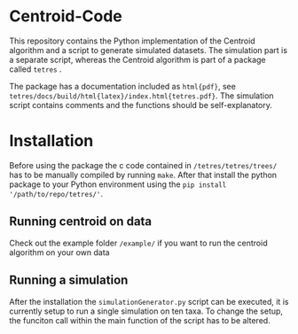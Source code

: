 # Centroid-Code

This repository contains the Python implementation of the Centroid algorithm and a script to generate simulated datasets.
The simulation part is a separate script, whereas the Centroid algorithm is part of a package called `tetres` .

The package has a documentation included as `html{pdf}`, see `tetres/docs/build/html{latex}/index.html{tetres.pdf}`. 
The simulation script contains comments and the functions should be self-explanatory.

# Installation

Before using the package the c code contained in `/tetres/tetres/trees/` has to be manually compiled by running `make`.
After that install the python package to your Python environment using the `pip install '/path/to/repo/tetres/'`.

## Running centroid on data

Check out the example folder `/example/` if you want to run the centroid algorithm on your own data

## Running a simulation

After the installation the `simulationGenerator.py` script can be executed, it is currently setup to run a single simulation on ten taxa.
To change the setup, the funciton call within the main function of the script has to be altered.

